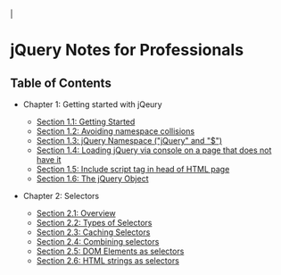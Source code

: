 <!-- # jQuery-NotesForProfessionals

|                                    Chapter                                    |  Details   |
| :---------------------------------------------------------------------------: | :--------: |
|                        1: Getting started with jQuery                         | [Readme]() |
|                                 2: Selectors                                  | [Readme]() |
|                               3: Each function                                | [Readme]() |
|                                 4: Attributes                                 | [Readme]() |
|                            5: document-ready event                            | [Readme]() |
|                                   6: Events                                   | [Readme]() |
|                              7: DOM Manipulation                              | [Readme]() |
|                               8: DOM Traversing                               | [Readme]() |
|                              9: CSS Manipulation                              | [Readme]() |
|                            10: Element Visibility                             | [Readme]() |
|                                  11: Append                                   | [Readme]() |
|                                  12: Prepend                                  | [Readme]() |
|            13: Getting and setting width and height of an element             | [Readme]() |
|                         14: jQuery .animate() Method                          | [Readme]() |
|                   15: jQuery Deferred objects and Promises                    | [Readme]() |
|                                   16: Ajax                                    | [Readme]() |
| 17: Checkbox Select all with automatic check/uncheck on other checkbox change | [Readme]() |
|                                  18: Plugins                                  | [Readme]() | --> |


# jQuery Notes for Professionals

## Table of Contents

* Chapter 1: Getting started with jQeury

    - [Section 1.1: Getting Started](book_pages/chapter1/section1.1.md)
    - [Section 1.2: Avoiding namespace collisions](book_pages/chapter1/section1.2.md)
    - [Section 1.3: jQuery Namespace ("jQuery" and "$")](book_pages/chapter1/section1.3.md)
    - [Section 1.4: Loading jQuery via console on a page that does not have it](book_pages/chapter1/section1.4.md)
    - [Section 1.5: Include script tag in head of HTML page](book_pages/chapter1/section1.5.md)
    - [Section 1.6: The jQuery Object](book_pages/chapter1/section1.6.md)

* Chapter 2: Selectors
    - [Section 2.1: Overview](book_pages/chapter2/section2.1.md)
    - [Section 2.2: Types of Selectors](book_pages/chapter2/section2.2.md)
    - [Section 2.3: Caching Selectors](book_pages/chapter2/section2.3.md)
    - [Section 2.4: Combining selectors](book_pages/chapter2/section2.4.md)
    - [Section 2.5: DOM Elements as selectors](book_pages/chapter2/section2.5.md)
    - [Section 2.6: HTML strings as selectors](book_pages/chapter2/section2.6.md)
